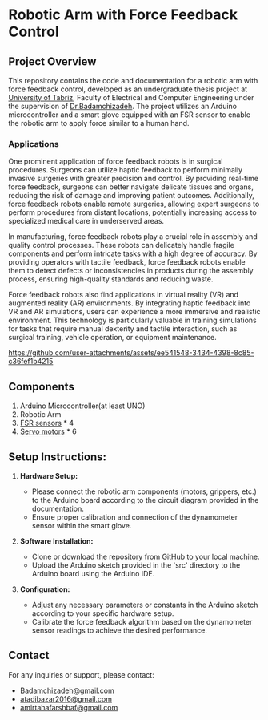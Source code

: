 # Robotic Arm with Force Feedback Control



## Project Overview

This repository contains the code and documentation for a robotic arm with force feedback control, developed as an undergraduate thesis project at [University of Tabriz](https://tabrizu.ac.ir/en), Faculty of Electrical and Computer Engineering under the supervision of [Dr.Badamchizadeh](https://scholar.google.com/citations?user=edtNtXAAAAAJ&hl=en). The project utilizes an Arduino microcontroller and a smart glove equipped with an FSR sensor to enable the robotic arm to apply force similar to a human hand.
### Applications 

 One prominent application of force feedback robots is in surgical procedures. Surgeons can utilize haptic feedback to perform minimally invasive surgeries with greater precision and control. By providing real-time force feedback, surgeons can better navigate delicate tissues and organs, reducing the risk of damage and improving patient outcomes. Additionally, force feedback robots enable remote surgeries, allowing expert surgeons to perform procedures from distant locations, potentially increasing access to specialized medical care in underserved areas.

In manufacturing, force feedback robots play a crucial role in assembly and quality control processes. These robots can delicately handle fragile components and perform intricate tasks with a high degree of accuracy. By providing operators with tactile feedback, force feedback robots enable them to detect defects or inconsistencies in products during the assembly process, ensuring high-quality standards and reducing waste.

Force feedback robots also find applications in virtual reality (VR) and augmented reality (AR) environments. By integrating haptic feedback into VR and AR simulations, users can experience a more immersive and realistic environment. This technology is particularly valuable in training simulations for tasks that require manual dexterity and tactile interaction, such as surgical training, vehicle operation, or equipment maintenance.


https://github.com/user-attachments/assets/ee541548-3434-4398-8c85-c36fef1b4215



## Components

1. Arduino Microcontroller(at least UNO)
2. Robotic Arm
3. [FSR sensors](https://www.amazon.com/Flexible-Resistors-Pressure-Compatible-microbit/dp/B08P8ZJ6KM/ref=sr_1_1?crid=1KHRGL5X0TVUJ&dib=eyJ2IjoiMSJ9.6ybxotGsCsxp8FxyL5e5-40k5xDhuIzEDWVSpX-RSSDTAhnEXbHKPzovYV4UPcNU.T0v7rWu6mG02m5Ld_45DwqRqr3NR29PGl4i74sZyq6I&dib_tag=se&keywords=fsr+sensor&qid=1725211210&sprefix=fsr+s%2Caps%2C293&sr=8-1) * 4 
4. [Servo motors](https://www.amazon.com/Miuzei-MG996R-Torque-Digital-Helicopter/dp/B0BZ4N367M/ref=sr_1_5?crid=2OBDSKIVTXU6K&dib=eyJ2IjoiMSJ9.H04An3S3wm6x0RUDr0virMG0F48JmxJ_VtqrtIOAsGeqnuu6cPx_y3PoNgJ_Ezi6hsyCx0FAtQsj8KclB8OGepWVMpm2Ccwt6W0h989P8edXsWwEV1FmIsJNuQJkNixAmdXfdX9KdMLkEdHTpHbjLr4SIgfBKxdYFqtgrz36zG6EwJJYtbA_2XOvbnJk3pJA3XtG_tl6V2P1ly1SLz_7ZXFMRTzIhQ9dnxF5MKxOvq4uSWGbVwhhk1o4BgOoWmhoLYnENefF07YaAeregMY_OtS7h7u9ZzuQsU9zRhYBSks.QJKESjWMaRz0y9q5GZ-b9r17GlAZdHDq7ojQVwXi5pw&dib_tag=se&keywords=servo%2Bmotor&qid=1725211297&sprefix=serv%2Caps%2C273&sr=8-5&th=1) * 6



## Setup Instructions:

1. **Hardware Setup:**
   - Please connect the robotic arm components (motors, grippers, etc.) to the Arduino board according to the circuit diagram provided in the documentation.
   - Ensure proper calibration and connection of the dynamometer sensor within the smart glove.

2. **Software Installation:**
   - Clone or download the repository from GitHub to your local machine.
   - Upload the Arduino sketch provided in the 'src' directory to the Arduino board using the Arduino IDE.

3. **Configuration:**
   - Adjust any necessary parameters or constants in the Arduino sketch according to your specific hardware setup.
   - Calibrate the force feedback algorithm based on the dynamometer sensor readings to achieve the desired performance.




## Contact

For any inquiries or support, please contact:
- [Badamchizadeh@gmail.com](https://Badamchizadeh@gmail.com)
- [atadibazar2016@gmail.com](https://atadibazar2016@gmail.com)
- [amirtahafarshbaf@gmail.com](https://amirtahafarshbaf@gmail.com)



